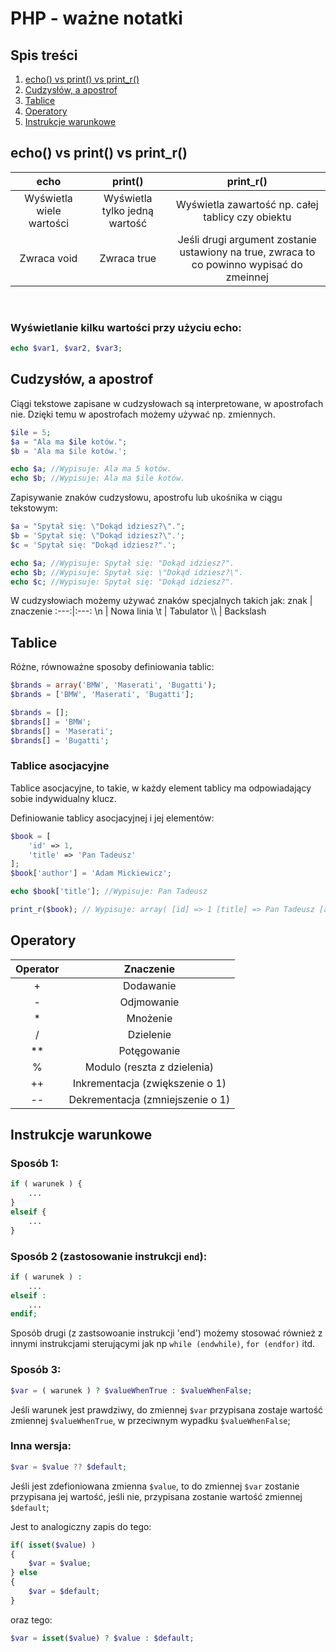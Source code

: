 # PHP - ważne notatki
## Spis treści
1. [echo() vs print() vs print_r()](#echo()-vs-print()-vs-print_r())
2. [Cudzysłów, a apostrof](#Cudzysłów-a-apostrof)
3. [Tablice](#Tablice)
4. [Operatory](#operatory)
5. [Instrukcje warunkowe](#instrukcje-warunkowe)

## echo() vs print() vs print_r()

echo | print() | print_r()
:-----:|:------:|:-----:
Wyświetla wiele wartości | Wyświetla tylko jedną wartość | Wyświetla zawartość np. całej tablicy czy obiektu
Zwraca void | Zwraca true | Jeśli drugi argument zostanie ustawiony na true, zwraca to co powinno wypisać do zmeinnej
<br>

### Wyświetlanie kilku wartości przy użyciu echo:
```php
echo $var1, $var2, $var3;
```


## Cudzysłów, a apostrof
Ciągi tekstowe zapisane w cudzysłowach są interpretowane, w apostrofach nie. 
Dzięki temu w apostrofach możemy używać np. zmiennych.
```php
$ile = 5;
$a = "Ala ma $ile kotów.";
$b = 'Ala ma $ile kotów.';

echo $a; //Wypisuje: Ala ma 5 kotów.
echo $b; //Wypisuje: Ala ma $ile kotów.
```

Zapisywanie znaków cudzysłowu, apostrofu lub ukośnika w ciągu tekstowym:
```php
$a = "Spytał się: \"Dokąd idziesz?\".";
$b = 'Spytał się: \"Dokąd idziesz?\".';
$c = 'Spytał się: "Dokąd idziesz?".';

echo $a; //Wypisuje: Spytał się: "Dokąd idziesz?".
echo $b; //Wypisuje: Spytał się: \"Dokąd idziesz?\".
echo $c; //Wypisuje: Spytał się: "Dokąd idziesz?".
```

W cudzysłowiach możemy używać znaków specjalnych takich jak:
znak | znaczenie
:---:|:---:
\n | Nowa linia
\t | Tabulator
\\\ | Backslash

## Tablice
Różne, równoważne sposoby definiowania tablic:
```php
$brands = array('BMW', 'Maserati', 'Bugatti');
$brands = ['BMW', 'Maserati', 'Bugatti'];

$brands = [];
$brands[] = 'BMW';
$brands[] = 'Maserati';
$brands[] = 'Bugatti';
```

### Tablice asocjacyjne
Tablice asocjacyjne, to takie, w każdy element tablicy ma odpowiadający sobie indywidualny klucz.

Definiowanie tablicy asocjacyjnej i jej elementów:
```php
$book = [
    'id' => 1,
    'title' => 'Pan Tadeusz'
];
$book['author'] = 'Adam Mickiewicz';

echo $book['title']; //Wypisuje: Pan Tadeusz

print_r($book); // Wypisuje: array( [id] => 1 [title] => Pan Tadeusz [author] => Adam Mickiewicz)
```

## Operatory
Operator | Znaczenie
:--:|:-:
+|Dodawanie
-|Odjmowanie
*|Mnożenie
/|Dzielenie
**|Potęgowanie
%|Modulo (reszta z dzielenia)
++|Inkrementacja (zwiększenie o 1)
--|Dekrementacja (zmniejszenie o 1)

## Instrukcje warunkowe

### Sposób 1:
```php
if ( warunek ) {
    ...
}
elseif {
    ...
}
```
### Sposób 2 (zastosowanie instrukcji `end`):
```php
if ( warunek ) :
    ...
elseif : 
    ...
endif;
```

Sposób drugi (z zastsowoanie instrukcji 'end') możemy stosować również z innymi instrukcjami sterującymi jak np `while (endwhile)`, `for (endfor)` itd.

### Sposób 3:
```php
$var = ( warunek ) ? $valueWhenTrue : $valueWhenFalse;
```
Jeśli warunek jest prawdziwy, do zmiennej `$var` przypisana zostaje wartość zmiennej `$valueWhenTrue`, w przeciwnym wypadku `$valueWhenFalse`;

### Inna wersja:
```php
$var = $value ?? $default;
```
Jeśli jest zdefioniowana zmienna `$value`, to do zmiennej `$var` zostanie przypisana jej wartość, jeśli nie, przypisana zostanie wartość zmiennej `$default`;

Jest to analogiczny zapis do tego:
```php 
if( isset($value) )
{
    $var = $value;
} else 
{
    $var = $default;
}
```
oraz tego:
```php
$var = isset($value) ? $value : $default;
```